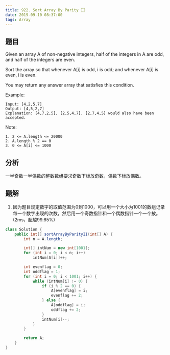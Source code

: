 ```yaml
---
title: 922. Sort Array By Parity II
date: 2019-09-10 08:37:00
tags: Array
---
```


## 题目

Given an array A of non-negative integers, half of the integers in A are odd, and half of the integers are even.

Sort the array so that whenever A[i] is odd, i is odd; and whenever A[i] is even, i is even.

You may return any answer array that satisfies this condition.

Example:

``` example
Input: [4,2,5,7]
Output: [4,5,2,7]
Explanation: [4,7,2,5], [2,5,4,7], [2,7,4,5] would also have been accepted.
```

Note:

``` note
1. 2 <= A.length <= 20000
2. A.length % 2 == 0
3. 0 <= A[i] <= 1000
```

## 分析

一半奇数一半偶数的整数数组要求奇数下标放奇数，偶数下标放偶数。

## 题解

1. 因为题目规定数字的取值范围为0到1000，可以用一个大小为1001的数组记录每一个数字出现的次数，然后用一个奇数指针和一个偶数指针一个一个放。 (2ms，超越99.65%)

``` java
class Solution {
    public int[] sortArrayByParityII(int[] A) {
        int n = A.length;

        int[] intNum = new int[1001];
        for (int i = 0; i < n; i++)
            intNum[A[i]]++;

        int evenflag = 0;
        int oddflag = 1;
        for (int i = 0; i < 1001; i++) {
            while (intNum[i] != 0) {
                if (i % 2 == 0) {
                    A[evenflag] = i;
                    evenflag += 2;
                } else {
                    A[oddflag] = i;
                    oddflag += 2;
                }
                intNum[i]--;
            }
        }

        return A;
    }
}
```
